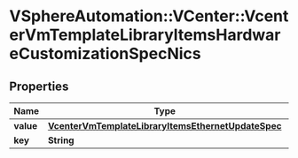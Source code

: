 # VSphereAutomation::VCenter::VcenterVmTemplateLibraryItemsHardwareCustomizationSpecNics

## Properties
Name | Type | Description | Notes
------------ | ------------- | ------------- | -------------
**value** | [**VcenterVmTemplateLibraryItemsEthernetUpdateSpec**](VcenterVmTemplateLibraryItemsEthernetUpdateSpec.md) |  | [optional] 
**key** | **String** |  | [optional] 



